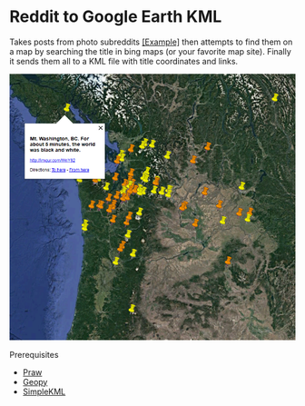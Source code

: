 # Reddit to Google Earth KML
Takes posts from photo subreddits [[Example]](https://www.reddit.com/r/EarthPorn/)
then attempts to find them on a map by searching the title in bing maps (or your favorite map site). Finally it sends them all to a KML file with title coordinates and links.

![Screenshot](Screenshot.PNG)

Prerequisites
* [Praw](https://praw.readthedocs.io/en/latest/)
* [Geopy](https://github.com/geopy/geopy)
* [SimpleKML](https://simplekml.readthedocs.io/en/latest/)


